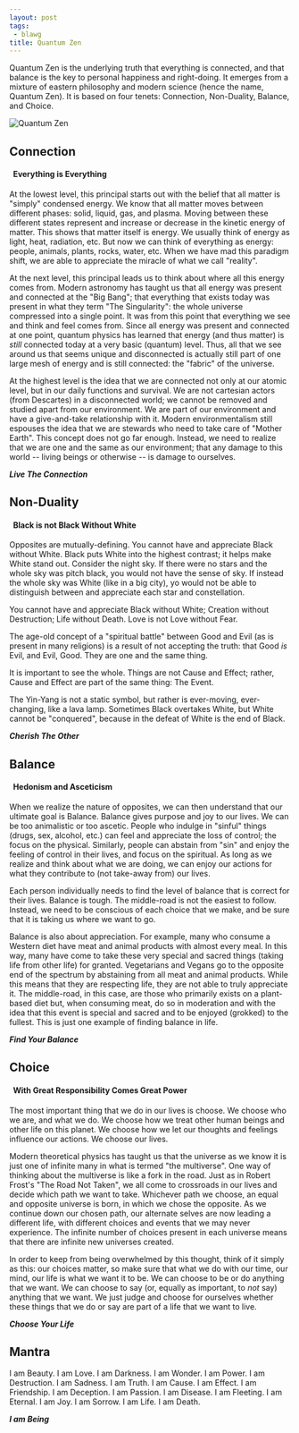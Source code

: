 ```yaml
---
layout: post
tags:
 - blawg
title: Quantum Zen
---
```


Quantum Zen is the underlying truth that everything is connected, and that balance is the key to personal happiness and right-doing. It emerges from a mixture of eastern philosophy and modern science (hence the name, Quantum Zen). It is based on four tenets: Connection, Non-Duality, Balance, and Choice.

![Quantum Zen](http://konreu.com/images/quantum-zen.png "Quantum Zen")

Connection
---------------
#### &nbsp;&nbsp;Everything is Everything

At the lowest level, this principal starts out with the belief that all matter is "simply" condensed energy. We know that all matter moves between different phases: solid, liquid, gas, and plasma. Moving between these different states represent and increase or decrease in the kinetic energy of matter. This shows that matter itself is energy. We usually think of energy as light, heat, radiation, etc. But now we can think of everything as energy: people, animals, plants, rocks, water, etc. When we have mad this paradigm shift, we are able to appreciate the miracle of what we call "reality".

At the next level, this principal leads us to think about where all this energy comes from. Modern astronomy has taught us that all energy was present and connected at the "Big Bang"; that everything that exists today was present in what they term "The Singularity": the whole universe compressed into a single point. It was from this point that everything we see and think and feel comes from. Since all energy was present and connected at one point, quantum physics has learned that energy (and thus matter) is *still* connected today at a very basic (quantum) level. Thus, all that we see around us that seems unique and disconnected is actually still part of one large mesh of energy and is still connected: the "fabric" of the universe.

At the highest level is the idea that we are connected not only at our atomic level, but in our daily functions and survival. We are not cartesian actors (from Descartes) in a disconnected world; we cannot be removed and studied apart from our environment. We are part of our environment and have a give-and-take relationship with it. Modern environmentalism still espouses the idea that we are stewards who need to take care of "Mother Earth". This concept does not go far enough. Instead, we need to realize that we are one and the same as our environment; that any damage to this world -- living beings or otherwise -- is damage to ourselves.

***Live The Connection***
<br />


Non-Duality
----------------
#### &nbsp;&nbsp;Black is not Black Without White

Opposites are mutually-defining. You cannot have and appreciate Black without White. Black puts White into the highest contrast; it helps make White stand out. Consider the night sky. If there were no stars and the whole sky was pitch black, you would not have the sense of sky. If instead the whole sky was White (like in a big city), yo would not be able to distinguish between and appreciate each star and constellation. 

You cannot have and appreciate Black without White; Creation without Destruction; Life without Death. Love is not Love without Fear.

The age-old concept of a "spiritual battle" between Good and Evil (as is present in many religions) is a result of not accepting the truth: that Good *is* Evil, and Evil, Good. They are one and the same thing.

It is important to see the whole. Things are not Cause and Effect; rather, Cause and Effect are part of the same thing: The Event.

The Yin-Yang is not a static symbol, but rather is ever-moving, ever-changing, like a lava lamp. Sometimes Black overtakes White, but White cannot be "conquered", because in the defeat of White is the end of Black.

***Cherish The Other***
<br />


Balance
--------------
#### &nbsp;&nbsp;Hedonism and Asceticism

When we realize the nature of opposites, we can then understand that our ultimate goal is Balance. Balance gives purpose and joy to our lives.
We can be too animalistic or too ascetic. People who indulge in "sinful" things (drugs, sex, alcohol, etc.) can feel and appreciate the loss of control; the focus on the physical. Similarly, people can abstain from "sin" and enjoy the feeling of control in their lives, and focus on the spiritual. As long as we realize and think about what we are doing, we can enjoy our actions for what they contribute to (not take-away from) our lives.

Each person individually needs to find the level of balance that is correct for their lives. Balance is tough. The middle-road is not the easiest to follow. Instead, we need to be conscious of each choice that we make, and be sure that it is taking us where we want to go.

Balance is also about appreciation. For example, many who consume a Western diet have meat and animal products with almost every meal. In this way, many have come to take these very special and sacred things (taking life from other life) for granted. Vegetarians and Vegans go to the opposite end of the spectrum by abstaining from all meat and animal products. While this means that they are respecting life, they are not able to truly appreciate it. The middle-road, in this case, are those who primarily exists on a plant-based diet but, when consuming meat, do so in moderation and with the idea that this event is special and sacred and to be enjoyed (grokked) to the fullest. This is just one example of finding balance in life.

***Find Your Balance***
<br />


Choice
---------------
#### &nbsp;&nbsp;With Great Responsibility Comes Great Power

The most important thing that we do in our lives is choose. We choose who we are, and what we do. We choose how we treat other human beings and other life on this planet. We choose how we let our thoughts and feelings influence our actions. We choose our lives.

Modern theoretical physics has taught us that the universe as we know it is just one of infinite many in what is termed "the multiverse". One way of thinking about the multiverse is like a fork in the road. Just as in Robert Frost's "The Road Not Taken", we all come to crossroads in our lives and decide which path we want to take. Whichever path we choose, an equal and opposite universe is born, in which we chose the opposite. As we continue down our chosen path, our alternate selves are now leading a different life, with different choices and events that we may never experience. The infinite number of choices present in each universe means that there are infinite new universes created.

In order to keep from being overwhelmed by this thought, think of it simply as this: our choices matter, so make sure that what we do with our time, our mind, our life is what we want it to be. We can choose to be or do anything that we want. We can choose to say (or, equally as important, to *not* say) anything that we want. We just judge and choose for ourselves whether these things that we do or say are part of a life that we want to live.

***Choose Your Life***
<br />


Mantra
--------------------
I am Beauty. I am Love. I am Darkness. I am Wonder. I am Power. I am Destruction. I am Sadness. I am Truth. I am Cause. I am Effect. I am Friendship. I am Deception. I am Passion. I am Disease. I am Fleeting. I am Eternal. I am Joy. I am Sorrow. I am Life. I am Death.

***I am Being***
<br />